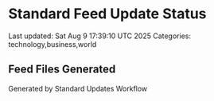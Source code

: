 # Standard Feed Update Status
Last updated: Sat Aug  9 17:39:10 UTC 2025
Categories: technology,business,world

## Feed Files Generated

Generated by Standard Updates Workflow
